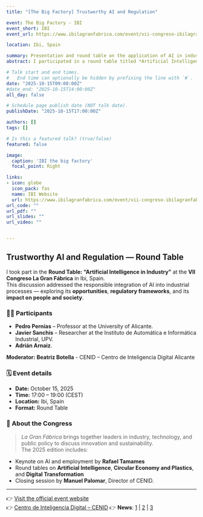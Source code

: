 ```yaml
---
title: "[The Big Factory] Trustworthy AI and Regulation"

event: The Big Factory - IBI
event_short: IBI
event_url: https://www.ibilagranfabrica.com/event/vii-congreso-ibilagranfabrica/

location: Ibi, Spain

summary: Presentation and round table on the application of AI in industry, its opportunities, and its regulatory framework.
abstract: I participated in a round table titled *Artificial Intelligence in Industry* as part of the VII Congreso **La Gran Fábrica**. The discussion will focus on how AI can be applied responsibly and transparently in the industrial sector, ensuring that its use aligns with social values and has a positive impact on people and industry.

# Talk start and end times.
#   End time can optionally be hidden by prefixing the line with `#`.
date: "2025-10-15T09:00:00Z"
#date_end: "2025-10-15T14:00:00Z"
all_day: false

# Schedule page publish date (NOT talk date).
publishDate: "2025-10-15T17:00:00Z"

authors: []
tags: []

# Is this a featured talk? (true/false)
featured: false

image:
  caption: 'IBI the big factory'
  focal_point: Right

links:
- icon: globe
  icon_pack: fas
  name: IBI Website
  url: https://www.ibilagranfabrica.com/event/vii-congreso-ibilagranfabrica/
url_code: ""
url_pdf: ""
url_slides: ""
url_video: ""


---
```



## Trustworthy AI and Regulation — Round Table

I took part in the **Round Table: “Artificial Intelligence in Industry”** at the **VII Congreso La Gran Fábrica** in Ibi, Spain.  
This discussion addressed the responsible integration of AI into industrial processes — exploring its **opportunities**, **regulatory frameworks**, and its **impact on people and society**.

### 🧑‍💼 Participants
- **Pedro Pernías** – Professor at the University of Alicante.  
- **Javier Sanchis** – Researcher at the Instituto de Automática e Informática Industrial, UPV.  
- **Adrián Arnaiz**.

**Moderator:** **Beatriz Botella** - CENID – Centro de Inteligencia Digital Alicante

### 🗓️ Event details
- **Date:** October 15, 2025  
- **Time:** 17:00 – 19:00 (CEST)  
- **Location:** Ibi, Spain  
- **Format:** Round Table

### 🧭 About the Congress
> *La Gran Fábrica* brings together leaders in industry, technology, and public policy to discuss innovation and sustainability.  
The 2025 edition includes:
- Keynote on AI and employment by **Rafael Tamames**  
- Round tables on **Artificial Intelligence**, **Circular Economy and Plastics**, and **Digital Transformation**  
- Closing session by **Manuel Palomar**, Director of CENID.

---

👉 [Visit the official event website](https://www.ibilagranfabrica.com/event/vii-congreso-ibilagranfabrica/)  
👉 [Centro de Inteligencia Digital – CENID](https://cenid.es/)
👉 **News**: [1](https://www.elperiodic.com/ibi/celebra-congreso-gran-fabrica-participacion-expertos-innovacion_1040108) | [2](https://www.ibi.es/ibi-celebra-el-vii-congreso-ibi-la-gran-fabrica-con-la-participacion-de-expertos-en-innovacion-e-ia/) | [3](https://www.informacion.es/alcoy/2025/10/15/ibi-aborda-futuro-tecnologico-industria-122657352.html)